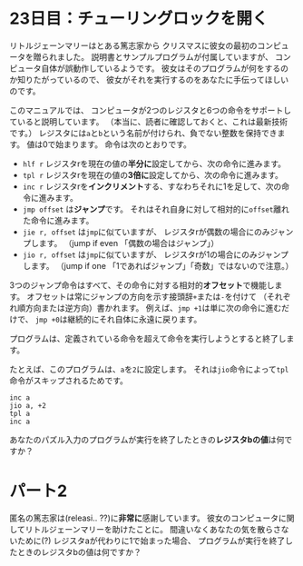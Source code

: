 # 23日目：チューリングロックを開く #

リトルジェーンマリーはとある篤志家から
クリスマスに彼女の最初のコンピュータを贈られました。
説明書とサンプルプログラムが付属していますが、
コンピュータ自体が誤動作しているようです。
彼女はそのプログラムが何をするのか知りたがっているので、
彼女がそれを実行するのをあなたに手伝ってほしいのです。

このマニュアルでは、
コンピュータが2つのレジスタと6つの命令をサポートしていると説明しています。
（本当に、読者に確認しておくと、これは最新技術です。）
レジスタには`a`と`b`という名前が付けられ、負でない整数を保持できます。
値は0で始まります。
命令は次のとおりです。

- `hlf r` レジスタrを現在の値の**半分に**設定してから、次の命令に進みます。
- `tpl r` レジスタrを現在の値の**3倍に**設定してから、次の命令に進みます。
- `inc r` レジスタrを**インクリメント**する、すなわちそれに1を足して、次の命令に進みます。
- `jmp offset` は**ジャンプ**です。
それはそれ自身に対して相対的に`offset`離れた命令に進みます。
- `jie r, offset` は`jmp`に似ていますが、
レジスタrが偶数の場合にのみジャンプします。
（jump if even 「偶数の場合はジャンプ」）
- `jio r, offset` は`jmp`に似ていますが、
レジスタrが1の場合にのみジャンプします。
（jump if one 「1であればジャンプ」「奇数」ではないので注意。）

3つのジャンプ命令はすべて、その命令に対する相対的**オフセット**で機能します。
オフセットは常にジャンプの方向を示す接頭辞`+`または`-`を付けて
（それぞれ順方向または逆方向）書かれます。
例えば、`jmp +1`は単に次の命令に進むだけで、
`jmp +0`は継続的にそれ自体に永遠に戻ります。

プログラムは、定義されている命令を超えて命令を実行しようとすると終了します。

たとえば、このプログラムは、`a`を`2`に設定します。
それは`jio`命令によって`tpl`命令がスキップされるためです。

~~~
inc a
jio a, +2
tpl a
inc a
~~~

あなたのパズル入力のプログラムが実行を終了したときの**レジスタbの値**は何ですか？

# パート2 #

匿名の篤志家は(releasi.. ??)に**非常に**感謝しています。
彼女のコンピュータに関してリトルジェーンマリーを助けたことに。
間違いなくあなたの気を散らさないために(?)
レジスタaが代わりに1で始まった場合、
プログラムが実行を終了したときのレジスタbの値は何ですか？

